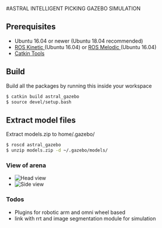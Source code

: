 #ASTRAL INTELLIGENT PICKING GAZEBO SIMULATION

## Prerequisites
- Ubuntu 16.04 or newer (Ubuntu 18.04 recommended)
- [ROS Kinetic ](http://wiki.ros.org/kinetic/Installation/Ubuntu) (Ubuntu 16.04) or [ROS Melodic ](http://wiki.ros.org/melodic/Installation/Ubuntu) (Ubuntu 16.04)
- [Catkin Tools](https://catkin-tools.readthedocs.io/en/latest/installing.html)

## Build
Build all the packages by running this inside your workspace
```sh
$ catkin build astral_gazebo
$ source devel/setup.bash
```

## Extract model files
Extract models.zip to home/.gazebo/
```sh
$ roscd astral_gazebo
$ unzip models.zip -d ~/.gazebo/models/
```

### View of arena

- ![Head view](https://github.com/Team-Astral-NITR/Astral/tree/master/astral_gazebo/utils/head_view.png)
- ![Side view](https://github.com/Team-Astral-NITR/Astral/tree/master/astral_gazebo/utils/side_view.png)

### Todos

 - Plugins for robotic arm and omni wheel based
 - link with rrt and image segmentation module for simulation
